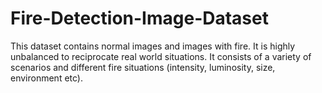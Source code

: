 # Fire-Detection-Image-Dataset
This dataset contains normal images and images with fire. It is highly unbalanced to reciprocate real world situations. It consists of a variety of scenarios and different fire situations (intensity, luminosity, size, environment etc).
